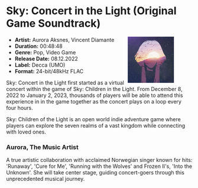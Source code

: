 # Sky: Concert in the Light (Original Game Soundtrack)

- **Artist:** Aurora Aksnes, Vincent Diamante <img style="float: right; width: 125px; margin-right: 50px;" src="cover.jpg">
- **Duration:** 00:48:48
- **Genre:** Pop, Video Game
- **Release Date:** 08.12.2022
- **Label:** Decca (UMO)
- **Format:** 24-bit/48kHz FLAC

Sky: Concert in the Light first started as a virtual concert within the game of Sky: Children in the Light. From December 8, 2022 to January 2, 2023, thousands of players will be able to attend this experience in in the game together as the concert plays on a loop every four hours.

Sky: Children of the Light is an open world indie adventure game where players can explore the seven realms of a vast kingdom while connecting with loved ones.

### Aurora, The Music Artist
A true artistic collaboration with acclaimed Norwegian singer known for hits: 'Runaway', 'Cure for Me', 'Running with the Wolves' and Frozen II's, 'Into the Unknown'. She will take center stage, guiding concert-goers through this unprecedented musical journey.
